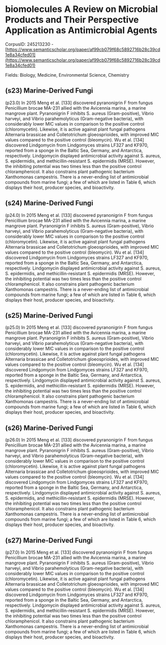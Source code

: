 # biomolecules A Review on Microbial Products and Their Perspective Application as Antimicrobial Agents

CorpusID: 245213230 - [https://www.semanticscholar.org/paper/af99cb079f68c5892716b28c39cd1e8a34cfed01](https://www.semanticscholar.org/paper/af99cb079f68c5892716b28c39cd1e8a34cfed01)

Fields: Biology, Medicine, Environmental Science, Chemistry

## (s23) Marine-Derived Fungi
(p23.0) In 2015 Meng et al. [133] discovered pyranonigrin F from fungus Penicillium brocae MA-231 allied with the Avicennia marina, a marine mangrove plant. Pyranonigrin F inhibits S. aureus (Gram-positive), Vibrio harveyi, and Vibrio parahemolyticus (Gram-negative bacteria), with considerably lower MIC values in comparison to the positive control (chloromycetin). Likewise, it is active against plant fungal pathogens Alternaria brassicae and Colletotrichum gloeosprioides, with improved MIC values compared to the positive control (bleomycin). Wu et al. [134] discovered Lindgomycin from Lindgomyces strains LF327 and KF970, reported from a sponge in the Baltic Sea, Germany, and Antarctica, respectively. Lindgomycin displayed antimicrobial activity against S. aureus, S. epidermidis, and methicillin-resistant S. epidermidis (MRSE). However, the inhibiting potential was two times less than the positive control chloramphenicol. It also constrains plant pathogenic bacterium Xanthomonas campestris. There is a never-ending list of antimicrobial compounds from marine fungi; a few of which are listed in Table 6, which displays their host, producer species, and bioactivity. 
## (s24) Marine-Derived Fungi
(p24.0) In 2015 Meng et al. [133] discovered pyranonigrin F from fungus Penicillium brocae MA-231 allied with the Avicennia marina, a marine mangrove plant. Pyranonigrin F inhibits S. aureus (Gram-positive), Vibrio harveyi, and Vibrio parahemolyticus (Gram-negative bacteria), with considerably lower MIC values in comparison to the positive control (chloromycetin). Likewise, it is active against plant fungal pathogens Alternaria brassicae and Colletotrichum gloeosprioides, with improved MIC values compared to the positive control (bleomycin). Wu et al. [134] discovered Lindgomycin from Lindgomyces strains LF327 and KF970, reported from a sponge in the Baltic Sea, Germany, and Antarctica, respectively. Lindgomycin displayed antimicrobial activity against S. aureus, S. epidermidis, and methicillin-resistant S. epidermidis (MRSE). However, the inhibiting potential was two times less than the positive control chloramphenicol. It also constrains plant pathogenic bacterium Xanthomonas campestris. There is a never-ending list of antimicrobial compounds from marine fungi; a few of which are listed in Table 6, which displays their host, producer species, and bioactivity. 
## (s25) Marine-Derived Fungi
(p25.0) In 2015 Meng et al. [133] discovered pyranonigrin F from fungus Penicillium brocae MA-231 allied with the Avicennia marina, a marine mangrove plant. Pyranonigrin F inhibits S. aureus (Gram-positive), Vibrio harveyi, and Vibrio parahemolyticus (Gram-negative bacteria), with considerably lower MIC values in comparison to the positive control (chloromycetin). Likewise, it is active against plant fungal pathogens Alternaria brassicae and Colletotrichum gloeosprioides, with improved MIC values compared to the positive control (bleomycin). Wu et al. [134] discovered Lindgomycin from Lindgomyces strains LF327 and KF970, reported from a sponge in the Baltic Sea, Germany, and Antarctica, respectively. Lindgomycin displayed antimicrobial activity against S. aureus, S. epidermidis, and methicillin-resistant S. epidermidis (MRSE). However, the inhibiting potential was two times less than the positive control chloramphenicol. It also constrains plant pathogenic bacterium Xanthomonas campestris. There is a never-ending list of antimicrobial compounds from marine fungi; a few of which are listed in Table 6, which displays their host, producer species, and bioactivity. 
## (s26) Marine-Derived Fungi
(p26.0) In 2015 Meng et al. [133] discovered pyranonigrin F from fungus Penicillium brocae MA-231 allied with the Avicennia marina, a marine mangrove plant. Pyranonigrin F inhibits S. aureus (Gram-positive), Vibrio harveyi, and Vibrio parahemolyticus (Gram-negative bacteria), with considerably lower MIC values in comparison to the positive control (chloromycetin). Likewise, it is active against plant fungal pathogens Alternaria brassicae and Colletotrichum gloeosprioides, with improved MIC values compared to the positive control (bleomycin). Wu et al. [134] discovered Lindgomycin from Lindgomyces strains LF327 and KF970, reported from a sponge in the Baltic Sea, Germany, and Antarctica, respectively. Lindgomycin displayed antimicrobial activity against S. aureus, S. epidermidis, and methicillin-resistant S. epidermidis (MRSE). However, the inhibiting potential was two times less than the positive control chloramphenicol. It also constrains plant pathogenic bacterium Xanthomonas campestris. There is a never-ending list of antimicrobial compounds from marine fungi; a few of which are listed in Table 6, which displays their host, producer species, and bioactivity. 
## (s27) Marine-Derived Fungi
(p27.0) In 2015 Meng et al. [133] discovered pyranonigrin F from fungus Penicillium brocae MA-231 allied with the Avicennia marina, a marine mangrove plant. Pyranonigrin F inhibits S. aureus (Gram-positive), Vibrio harveyi, and Vibrio parahemolyticus (Gram-negative bacteria), with considerably lower MIC values in comparison to the positive control (chloromycetin). Likewise, it is active against plant fungal pathogens Alternaria brassicae and Colletotrichum gloeosprioides, with improved MIC values compared to the positive control (bleomycin). Wu et al. [134] discovered Lindgomycin from Lindgomyces strains LF327 and KF970, reported from a sponge in the Baltic Sea, Germany, and Antarctica, respectively. Lindgomycin displayed antimicrobial activity against S. aureus, S. epidermidis, and methicillin-resistant S. epidermidis (MRSE). However, the inhibiting potential was two times less than the positive control chloramphenicol. It also constrains plant pathogenic bacterium Xanthomonas campestris. There is a never-ending list of antimicrobial compounds from marine fungi; a few of which are listed in Table 6, which displays their host, producer species, and bioactivity.   
